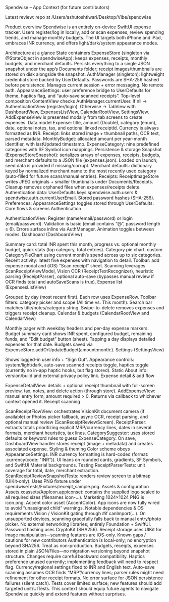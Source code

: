 Spendwise – App Context (for future contributors)

Latest review: repo at /Users/ashutoshtiwari/Desktop/Vibe/spendwise

Product overview
Spendwise is an entirely on-device SwiftUI expense tracker. Users register/log in locally, add or scan expenses, review spending trends, and manage monthly budgets. The UI targets both iPhone and iPad, embraces INR currency, and offers light/dark/system appearance modes.

Architecture at a glance
State containers
ExpenseStore (singleton via @StateObject in spendwiseApp): keeps expenses, receipts, monthly budgets, and merchant defaults. Persists everything to a single JSON snapshot under the app’s Documents folder; receipt images/thumbnails are stored on disk alongside the snapshot.
AuthManager (singleton): lightweight credential store backed by UserDefaults. Passwords are SHA-256 hashed before persistence. Manages current session + error messaging. No remote auth.
AppearanceSettings: user preference bridge to UserDefaults for theme, haptics flag, and “auto-save scanned receipts”.
Top-level composition
ContentView checks AuthManager.currentUser.
If nil → AuthenticationView (register/login).
Otherwise → TabView with DashboardView, ExpensesListView, CalendarRootView, SettingsView.
AddExpenseView is presented modally from tab screens to create expenses.
Data model
Expense: title, amount (Double), category (enum), date, optional notes, tax, and optional linked receiptId. Currency is always formatted as INR.
Receipt: links stored image + thumbnail paths, OCR text, parsed metadata.
MonthlyBudget: allocated amount per year-month identifier, with lastUpdated timestamp.
ExpenseCategory: nine predefined categories with SF Symbol icon mappings.
Persistence & storage
Snapshot (ExpenseStoreSnapshot): serializes arrays of expenses, receipts, budgets, and merchant defaults to a JSON file (expenses.json). Loaded on launch; seed data is provided if missing/corrupt.
Merchant defaults: dictionary keyed by normalized merchant name to the most recently used category (auto-filled for future scans/manual entries).
Receipts: ReceiptImageStore writes JPEG originals + smaller thumbnails under Documents/Receipts. Cleanup removes orphaned files when expenses/receipts delete.
Authentication data: UserDefaults keys spendwise.auth.users & spendwise.auth.currentUserEmail. Stored password hashes (SHA-256).
Preferences: AppearanceSettings toggles stored through UserDefaults.
Core flows & screens
Authentication

AuthenticationView: Register (name/email/password) or login (email/password). Validation is basic (email contains “@”, password length ≥ 6). Errors surface inline via AuthManager. Animation toggles between modes.
Dashboard (DashboardView)

Summary card: total INR spent this month, progress vs. optional monthly budget, quick stats (top category, total entries).
Category pie chart: custom CategoryPieChart using current month’s spend across up to six categories.
Recent activity: latest five expenses with navigation to detail.
Toolbar: add expense modal and (iOS) “Scan receipt” sheet.
Scanning leverages ScanReceiptViewModel, Vision OCR (ReceiptTextRecognizer), heuristic parsing (ReceiptParser), optional auto-save (bypasses manual review if OCR finds total and autoSaveScans is true).
Expense list (ExpensesListView)

Grouped by day (most recent first). Each row uses ExpenseRow.
Toolbar filters: category picker and scope (All time vs. This month). Search bar matches title/notes/category string.
Swipe-to-delete removes expenses and triggers receipt cleanup.
Calendar & budgets (CalendarRootView and CalendarView)

Monthly pager with weekday headers and per-day expense markers.
Budget summary card shows INR spent, configured budget, remaining funds, and “Edit budget” button (sheet).
Tapping a day displays detailed expenses for that date.
Budgets saved via ExpenseStore.addOrUpdateBudget(amount:month:).
Settings (SettingsView)

Shows logged-in user info + “Sign Out”.
Appearance controls: system/light/dark, auto-save scanned receipts toggle, haptics toggle (currently no in-app haptic hooks, but flag stored).
Static About info: version/build and external privacy policy link.
Expense detail & add flow

ExpenseDetailView: details + optional receipt thumbnail with full-screen preview, tax, notes, and delete action (through store).
AddExpenseView: manual entry form; amount required > 0. Returns via callback to whichever context opened it.
Receipt scanning

ScanReceiptFlowView: orchestrates VisionKit document camera (if available) or Photos picker fallback, async OCR, receipt parsing, and optional manual review (ScanReceiptReviewScreen).
ReceiptParser: extracts totals prioritizing explicit MRP/currency lines, dates in several formats, merchant heuristics, tax lines.
CategorySuggester: uses stored defaults or keyword rules to guess ExpenseCategory.
On save, DashboardView handler stores receipt (image + metadata) and creates associated expense.
Styling & theming
Color scheme obeys AppearanceSettings.
INR currency formatting is hard-coded (format: .currency(code: "INR")).
UI leans on rounded cards, gradients, SF Symbols, and SwiftUI Material backgrounds.
Testing
ReceiptParserTests: unit coverage for total, date, merchant extraction.
ScanReceiptReviewSnapshotTests: renders review screen to a bitmap (UIKit-only). Uses PNG fixture under spendwiseTests/Fixtures/receipt_sample.png.
Assets & configuration
Assets.xcassets/AppIcon.appiconset: contains the supplied logo scaled to all required sizes (filenames icon-...). Marketing 1024×1024 PNG is icon.png.
Accent color asset (AccentColor).
App icons are now fully wired to avoid “unassigned child” warnings.
Notable dependencies & OS requirements
Vision / VisionKit gating through #if canImport(...). On unsupported devices, scanning gracefully falls back to manual entry/photo picker.
No external networking libraries; entirely Foundation + SwiftUI.
Password hashing uses CryptoKit (SHA256).
Receipt storage uses UIKit for image manipulation—scanning features are iOS-only.
Known gaps / cautions for new contributors
Authentication is local-only; no encryption beyond SHA256. Treat as non-production.
Budgets, receipts, expenses stored in plain JSON/Files—no migration versioning beyond snapshot structure. Changes require careful backward compatibility.
Haptics preference unused currently; implementing feedback will need to respect flag.
Currency/regional settings fixed to INR and English text.
Auto-save scanning assumes OCR finds “MRP”/currency lines; parser rules might need refinement for other receipt formats.
No error surface for JSON persistence failures (silent catch).
Tests cover limited surface; new features should add targeted unit/UITests.
This context should equip future agents to navigate Spendwise quickly and extend features without surprises.

